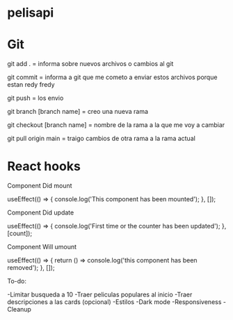 # pelisapi

# Git

git add . = informa sobre nuevos archivos o cambios al git

git commit = informa a git que me cometo a enviar estos archivos porque estan redy fredy

git push = los envio

git branch [branch name] = creo una nueva rama

git checkout [branch name] = nombre de la rama a la que me voy a cambiar

git pull origin main = traigo cambios de otra rama a la rama actual


# React hooks

Component Did mount

useEffect(() => {
    console.log('This component has been mounted');
}, []);

Component Did update

useEffect(() => {
    console.log('First time or the counter has been updated');
}, [count]);

Component Will umount

useEffect(() => {
    return () => console.log('this component has been removed');
}, []);



To-do:

-Limitar busqueda a 10
-Traer peliculas populares al inicio
-Traer descripciones a las cards (opcional)
-Estilos
-Dark mode
-Responsiveness
-Cleanup